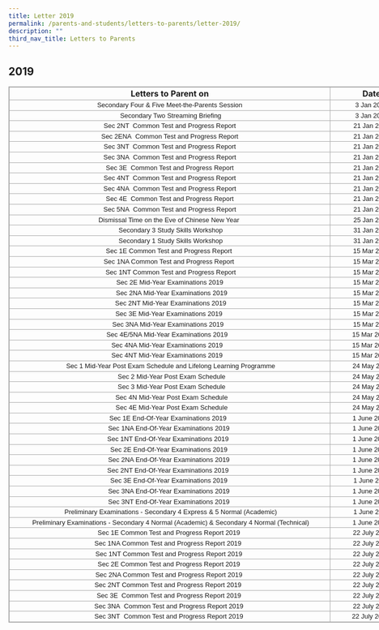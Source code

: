 ```yaml
---
title: Letter 2019
permalink: /parents-and-students/letters-to-parents/letter-2019/
description: ""
third_nav_title: Letters to Parents
---
```

## 2019

<table class="iveo_table ives_tab_simple3 ive_eobj_center" style="margin: auto; outline: 0px; padding: 0px; border-collapse: collapse; clear: both; border: 1px solid rgb(170, 170, 170); width: 928.5px;"><tbody style="margin: 0px; outline: 0px; padding: 0px;"><tr style="margin: 0px; outline: 0px; padding: 0px;"><td style="margin: 0px; outline: 0px; padding: 2px; text-align: center; border: 1px solid rgb(170, 170, 170); width: 642px;"><b style="margin: 0px; outline: 0px; padding: 0px;">Letters to Parent on</b></td><td style="margin: 0px; outline: 0px; padding: 2px; text-align: center; border: 1px solid rgb(170, 170, 170); width: 161px;"><b style="margin: 0px; outline: 0px; padding: 0px;">Date</b></td><td style="margin: 0px; outline: 0px; padding: 2px; text-align: center; border: 1px solid rgb(170, 170, 170); width: 125px;"><b style="margin: 0px; outline: 0px; padding: 0px;">Links</b></td></tr><tr style="margin: 0px; outline: 0px; padding: 0px;"><td style="margin: 0px; outline: 0px; padding: 2px; text-align: center; border: 1px solid rgb(170, 170, 170); width: 496px;"><font size="2" face="verdana, sans-serif" style="margin: 0px; outline: 0px; padding: 0px; line-height: 15.6px;">Secondary Four &amp; Five&nbsp;Meet-the-Parents Session</font></td><td style="margin: 0px; outline: 0px; padding: 2px; text-align: center; border: 1px solid rgb(170, 170, 170); width: 161px;"><font size="2" face="verdana, sans-serif" style="margin: 0px; outline: 0px; padding: 0px; line-height: 15.6px;">3 Jan 2019</font></td><td style="margin: 0px; outline: 0px; padding: 2px; text-align: center; border: 1px solid rgb(170, 170, 170); width: 125px;"><a href="/files/Sec%204%20and%205%20MPS%20Letter%20to%20Parents%202019.pdf" target="_blank" style="margin: 0px; outline: 0px; padding: 0px; color: rgb(66, 139, 202); text-decoration: none;"><font size="2" face="verdana, sans-serif" style="margin: 0px; outline: 0px; padding: 0px; line-height: 15.6px;">Click here</font></a></td></tr><tr style="margin: 0px; outline: 0px; padding: 0px;"><td style="margin: 0px; outline: 0px; padding: 2px; text-align: center; border: 1px solid rgb(170, 170, 170);"><font size="2" face="verdana, sans-serif" style="margin: 0px; outline: 0px; padding: 0px; line-height: 15.6px;">&nbsp;Secondary Two Streaming Briefing</font></td><td style="margin: 0px; outline: 0px; padding: 2px; text-align: center; border: 1px solid rgb(170, 170, 170);"><font size="2" face="verdana, sans-serif" style="margin: 0px; outline: 0px; padding: 0px; line-height: 15.6px;">3 Jan 2019</font></td><td style="margin: 0px; outline: 0px; padding: 2px; text-align: center; border: 1px solid rgb(170, 170, 170);"><a href="/files/Sec%202%20Subject%20Combination%20Briefing%20Letter%20to%20Parents%202019.pdf" target="_blank" style="margin: 0px; outline: 0px; padding: 0px; color: rgb(66, 139, 202); text-decoration: none;"><font size="2" face="verdana, sans-serif" style="margin: 0px; outline: 0px; padding: 0px; line-height: 15.6px;">Click here</font></a></td></tr><tr style="margin: 0px; outline: 0px; padding: 0px;"><td style="margin: 0px; outline: 0px; padding: 2px; text-align: center; border: 1px solid rgb(170, 170, 170);"><font size="2" face="verdana, sans-serif" style="margin: 0px; outline: 0px; padding: 0px; line-height: 15.6px;">Sec 2NT &nbsp;Common Test and Progress Report</font></td><td style="margin: 0px; outline: 0px; padding: 2px; text-align: center; border: 1px solid rgb(170, 170, 170);"><font size="2" face="verdana, sans-serif" style="margin: 0px; outline: 0px; padding: 0px; line-height: 15.6px;">21 Jan 2019</font></td><td style="margin: 0px; outline: 0px; padding: 2px; text-align: center; border: 1px solid rgb(170, 170, 170);"><font size="2" face="verdana, sans-serif" style="margin: 0px; outline: 0px; padding: 0px; line-height: 15.6px;"><a href="/files/Updated_CT1_%202NT%20_%202019a.pdf" target="_blank" style="margin: 0px; outline: 0px; padding: 0px; color: rgb(66, 139, 202); text-decoration: none;">Click here</a><br style="margin: 0px; outline: 0px; padding: 0px;"></font></td></tr><tr style="margin: 0px; outline: 0px; padding: 0px;"><td style="margin: 0px; outline: 0px; padding: 2px; text-align: center; border: 1px solid rgb(170, 170, 170);"><font size="2" face="verdana, sans-serif" style="margin: 0px; outline: 0px; padding: 0px; line-height: 15.6px;">Sec 2ENA&nbsp; Common Test and Progress Report</font></td><td style="margin: 0px; outline: 0px; padding: 2px; text-align: center; border: 1px solid rgb(170, 170, 170);"><font size="2" face="verdana, sans-serif" style="margin: 0px; outline: 0px; padding: 0px; line-height: 15.6px;">21 Jan 2019<br style="margin: 0px; outline: 0px; padding: 0px;"></font></td><td style="margin: 0px; outline: 0px; padding: 2px; text-align: center; border: 1px solid rgb(170, 170, 170);"><font size="2" face="verdana, sans-serif" style="margin: 0px; outline: 0px; padding: 0px; line-height: 15.6px;"><a href="/files/Updated_CT1_%202E2NA%20_%202019a.pdf" target="_blank" style="margin: 0px; outline: 0px; padding: 0px; color: rgb(66, 139, 202); text-decoration: none;">Click here</a><br style="margin: 0px; outline: 0px; padding: 0px;"></font></td></tr><tr style="margin: 0px; outline: 0px; padding: 0px;"><td style="margin: 0px; outline: 0px; padding: 2px; text-align: center; border: 1px solid rgb(170, 170, 170);"><font size="2" face="verdana, sans-serif" style="margin: 0px; outline: 0px; padding: 0px; line-height: 15.6px;">Sec 3NT &nbsp;Common Test and Progress Report</font></td><td style="margin: 0px; outline: 0px; padding: 2px; text-align: center; border: 1px solid rgb(170, 170, 170);"><font size="2" face="verdana, sans-serif" style="margin: 0px; outline: 0px; padding: 0px; line-height: 15.6px;">21 Jan 2019<br style="margin: 0px; outline: 0px; padding: 0px;"></font></td><td style="margin: 0px; outline: 0px; padding: 2px; text-align: center; border: 1px solid rgb(170, 170, 170);"><font size="2" face="verdana, sans-serif" style="margin: 0px; outline: 0px; padding: 0px; line-height: 15.6px;"><a href="/files/Updated_CT1_%203NT%20_2019a.pdf" target="_blank" style="margin: 0px; outline: 0px; padding: 0px; color: rgb(66, 139, 202); text-decoration: none;">Click here</a><br style="margin: 0px; outline: 0px; padding: 0px;"></font></td></tr><tr style="margin: 0px; outline: 0px; padding: 0px;"><td style="margin: 0px; outline: 0px; padding: 2px; text-align: center; border: 1px solid rgb(170, 170, 170);"><font size="2" face="verdana, sans-serif" style="margin: 0px; outline: 0px; padding: 0px; line-height: 15.6px;">Sec 3NA&nbsp; Common Test and Progress Report</font></td><td style="margin: 0px; outline: 0px; padding: 2px; text-align: center; border: 1px solid rgb(170, 170, 170);"><font size="2" face="verdana, sans-serif" style="margin: 0px; outline: 0px; padding: 0px; line-height: 15.6px;">21 Jan 2019<br style="margin: 0px; outline: 0px; padding: 0px;"></font></td><td style="margin: 0px; outline: 0px; padding: 2px; text-align: center; border: 1px solid rgb(170, 170, 170);"><font size="2" face="verdana, sans-serif" style="margin: 0px; outline: 0px; padding: 0px; line-height: 15.6px;"><a href="/files/Updated_CT1_3NA%20_2019a.pdf" target="_blank" style="margin: 0px; outline: 0px; padding: 0px; color: rgb(66, 139, 202); text-decoration: none;">Click here</a><br style="margin: 0px; outline: 0px; padding: 0px;"></font></td></tr><tr style="margin: 0px; outline: 0px; padding: 0px;"><td style="margin: 0px; outline: 0px; padding: 2px; text-align: center; border: 1px solid rgb(170, 170, 170);"><font size="2" face="verdana, sans-serif" style="margin: 0px; outline: 0px; padding: 0px; line-height: 15.6px;">Sec 3E&nbsp; Common Test and Progress Report</font></td><td style="margin: 0px; outline: 0px; padding: 2px; text-align: center; border: 1px solid rgb(170, 170, 170);"><font size="2" face="verdana, sans-serif" style="margin: 0px; outline: 0px; padding: 0px; line-height: 15.6px;">21 Jan 2019<br style="margin: 0px; outline: 0px; padding: 0px;"></font></td><td style="margin: 0px; outline: 0px; padding: 2px; text-align: center; border: 1px solid rgb(170, 170, 170);"><font size="2" face="verdana, sans-serif" style="margin: 0px; outline: 0px; padding: 0px; line-height: 15.6px;"><a href="/files/Updated_CT1_%203E%20_2019a.pdf" target="_blank" style="margin: 0px; outline: 0px; padding: 0px; color: rgb(66, 139, 202); text-decoration: none;">Click here</a><br style="margin: 0px; outline: 0px; padding: 0px;"></font></td></tr><tr style="margin: 0px; outline: 0px; padding: 0px;"><td style="margin: 0px; outline: 0px; padding: 2px; text-align: center; border: 1px solid rgb(170, 170, 170);"><font size="2" face="verdana, sans-serif" style="margin: 0px; outline: 0px; padding: 0px; line-height: 15.6px;">Sec 4NT &nbsp;Common Test and Progress Report</font></td><td style="margin: 0px; outline: 0px; padding: 2px; text-align: center; border: 1px solid rgb(170, 170, 170);"><font size="2" face="verdana, sans-serif" style="margin: 0px; outline: 0px; padding: 0px; line-height: 15.6px;">21 Jan 2019<br style="margin: 0px; outline: 0px; padding: 0px;"></font></td><td style="margin: 0px; outline: 0px; padding: 2px; text-align: center; border: 1px solid rgb(170, 170, 170);"><font size="2" face="verdana, sans-serif" style="margin: 0px; outline: 0px; padding: 0px; line-height: 15.6px;"><a href="/files/Updated_CT1_%204NT%20_2019a.pdf" target="_blank" style="margin: 0px; outline: 0px; padding: 0px; color: rgb(66, 139, 202); text-decoration: none;">Click here</a><br style="margin: 0px; outline: 0px; padding: 0px;"></font></td></tr><tr style="margin: 0px; outline: 0px; padding: 0px;"><td style="margin: 0px; outline: 0px; padding: 2px; text-align: center; border: 1px solid rgb(170, 170, 170);"><font size="2" face="verdana, sans-serif" style="margin: 0px; outline: 0px; padding: 0px; line-height: 15.6px;">Sec 4NA&nbsp; Common Test and Progress Report</font></td><td style="margin: 0px; outline: 0px; padding: 2px; text-align: center; border: 1px solid rgb(170, 170, 170);"><font size="2" face="verdana, sans-serif" style="margin: 0px; outline: 0px; padding: 0px; line-height: 15.6px;">21 Jan 2019<br style="margin: 0px; outline: 0px; padding: 0px;"></font></td><td style="margin: 0px; outline: 0px; padding: 2px; text-align: center; border: 1px solid rgb(170, 170, 170);"><font size="2" face="verdana, sans-serif" style="margin: 0px; outline: 0px; padding: 0px; line-height: 15.6px;"><a href="/files/Updated_CT1_%204NA%20_2019a.pdf" target="_blank" style="margin: 0px; outline: 0px; padding: 0px; color: rgb(66, 139, 202); text-decoration: none;">Click here</a><br style="margin: 0px; outline: 0px; padding: 0px;"></font></td></tr><tr style="margin: 0px; outline: 0px; padding: 0px;"><td style="margin: 0px; outline: 0px; padding: 2px; text-align: center; border: 1px solid rgb(170, 170, 170);"><font size="2" face="verdana, sans-serif" style="margin: 0px; outline: 0px; padding: 0px; line-height: 15.6px;">Sec 4E&nbsp; Common Test and Progress Report</font></td><td style="margin: 0px; outline: 0px; padding: 2px; text-align: center; border: 1px solid rgb(170, 170, 170);"><font size="2" face="verdana, sans-serif" style="margin: 0px; outline: 0px; padding: 0px; line-height: 15.6px;">21 Jan 2019<br style="margin: 0px; outline: 0px; padding: 0px;"></font></td><td style="margin: 0px; outline: 0px; padding: 2px; text-align: center; border: 1px solid rgb(170, 170, 170);"><font size="2" face="verdana, sans-serif" style="margin: 0px; outline: 0px; padding: 0px; line-height: 15.6px;"><a href="/files/Updated_CT1_%204E%20_2019a.pdf" target="_blank" style="margin: 0px; outline: 0px; padding: 0px; color: rgb(66, 139, 202); text-decoration: none;">Click here</a><br style="margin: 0px; outline: 0px; padding: 0px;"></font></td></tr><tr style="margin: 0px; outline: 0px; padding: 0px;"><td style="margin: 0px; outline: 0px; padding: 2px; text-align: center; border: 1px solid rgb(170, 170, 170);"><font size="2" face="verdana, sans-serif" style="margin: 0px; outline: 0px; padding: 0px; line-height: 15.6px;">Sec 5NA&nbsp; Common Test and Progress Report</font></td><td style="margin: 0px; outline: 0px; padding: 2px; text-align: center; border: 1px solid rgb(170, 170, 170);"><font size="2" face="verdana, sans-serif" style="margin: 0px; outline: 0px; padding: 0px; line-height: 15.6px;">21 Jan 2019</font></td><td style="margin: 0px; outline: 0px; padding: 2px; text-align: center; border: 1px solid rgb(170, 170, 170);"><font size="2" face="verdana, sans-serif" style="margin: 0px; outline: 0px; padding: 0px; line-height: 15.6px;"><a href="/files/Updated_CT1_5N%20_2019a.pdf" target="_blank" style="margin: 0px; outline: 0px; padding: 0px; color: rgb(66, 139, 202); text-decoration: none;">Click here</a></font></td></tr><tr style="margin: 0px; outline: 0px; padding: 0px;"><td style="margin: 0px; outline: 0px; padding: 2px; text-align: center; border: 1px solid rgb(170, 170, 170);"><font size="2" face="verdana, sans-serif" style="margin: 0px; outline: 0px; padding: 0px; line-height: 15.6px;">Dismissal Time on the Eve of Chinese New Year&nbsp;</font></td><td style="margin: 0px; outline: 0px; padding: 2px; text-align: center; border: 1px solid rgb(170, 170, 170);"><font size="2" face="verdana, sans-serif" style="margin: 0px; outline: 0px; padding: 0px; line-height: 15.6px;">25 Jan 2019</font></td><td style="margin: 0px; outline: 0px; padding: 2px; text-align: center; border: 1px solid rgb(170, 170, 170);"><font size="2" face="verdana, sans-serif" style="margin: 0px; outline: 0px; padding: 0px; line-height: 15.6px;">&nbsp;<a href="https://jurongwestsec-moe-edu-sg-admin.cwp.sg/qql/slot/u198/Parents/Letters%20to%20Parents/2019/CNY_early_dismissal_19.pdf" target="_blank" style="margin: 0px; outline: 0px; padding: 0px; color: rgb(66, 139, 202); text-decoration: none;">Click here</a></font></td></tr><tr style="margin: 0px; outline: 0px; padding: 0px;"><td style="margin: 0px; outline: 0px; padding: 2px; text-align: center; border: 1px solid rgb(170, 170, 170);"><font size="2" face="verdana, sans-serif" style="margin: 0px; outline: 0px; padding: 0px; line-height: 15.6px;">&nbsp;Secondary 3 Study Skills Workshop</font></td><td style="margin: 0px; outline: 0px; padding: 2px; text-align: center; border: 1px solid rgb(170, 170, 170);"><font size="2" face="verdana, sans-serif" style="margin: 0px; outline: 0px; padding: 0px; line-height: 15.6px;">31 Jan 2019</font></td><td style="margin: 0px; outline: 0px; padding: 2px; text-align: center; border: 1px solid rgb(170, 170, 170);"><font size="2" face="verdana, sans-serif" style="margin: 0px; outline: 0px; padding: 0px; line-height: 15.6px;"><a href="https://jurongwestsec.moe.edu.sg/qql/slot/u198/Parents/Letters%20to%20Parents/2019/Notification%20to%20Parents%20Sec%203%20Study%20Skills%20Workshop%202019.pdf" target="_blank" style="margin: 0px; outline: 0px; padding: 0px; color: rgb(66, 139, 202); text-decoration: none;">Click here</a></font></td></tr><tr style="margin: 0px; outline: 0px; padding: 0px;"><td style="margin: 0px; outline: 0px; padding: 2px; text-align: center; border: 1px solid rgb(170, 170, 170);"><font size="2" face="verdana, sans-serif" style="margin: 0px; outline: 0px; padding: 0px; line-height: 15.6px;">&nbsp;Secondary 1 Study Skills Workshop</font></td><td style="margin: 0px; outline: 0px; padding: 2px; text-align: center; border: 1px solid rgb(170, 170, 170);"><font size="2" face="verdana, sans-serif" style="margin: 0px; outline: 0px; padding: 0px; line-height: 15.6px;">31 Jan 2019</font></td><td style="margin: 0px; outline: 0px; padding: 2px; text-align: center; border: 1px solid rgb(170, 170, 170);"><font size="2" face="verdana, sans-serif" style="margin: 0px; outline: 0px; padding: 0px; line-height: 15.6px;"><a href="https://jurongwestsec-moe-edu-sg-admin.cwp.sg/qql/slot/u198/Parents/Letters%20to%20Parents/2019/Notification%20to%20Parents%20Sec%201%20Study%20Skills%20Workshop%202019.pdf" target="_blank" style="margin: 0px; outline: 0px; padding: 0px; color: rgb(66, 139, 202); text-decoration: none;">Click here</a>&nbsp;</font></td></tr><tr style="margin: 0px; outline: 0px; padding: 0px;"><td style="margin: 0px; outline: 0px; padding: 2px; text-align: center; border: 1px solid rgb(170, 170, 170);"><font size="2" face="verdana, sans-serif" style="margin: 0px; outline: 0px; padding: 0px; line-height: 15.6px;">Sec 1E Common Test and Progress Report&nbsp;</font></td><td style="margin: 0px; outline: 0px; padding: 2px; text-align: center; border: 1px solid rgb(170, 170, 170);"><font size="2" face="verdana, sans-serif" style="margin: 0px; outline: 0px; padding: 0px; line-height: 15.6px;">15 Mar 2019</font></td><td style="margin: 0px; outline: 0px; padding: 2px; text-align: center; border: 1px solid rgb(170, 170, 170);"><a href="https://jurongwestsec.moe.edu.sg/qql/slot/u198/Parents/Letters%20to%20Parents/1E%20CT1.pdf" target="_blank" style="margin: 0px; outline: 0px; padding: 0px; color: rgb(66, 139, 202); text-decoration: none;"><font size="2" face="verdana, sans-serif" style="margin: 0px; outline: 0px; padding: 0px; line-height: 15.6px;">Click here</font></a></td></tr><tr style="margin: 0px; outline: 0px; padding: 0px;"><td style="margin: 0px; outline: 0px; padding: 2px; text-align: center; border: 1px solid rgb(170, 170, 170);"><font size="2" face="verdana, sans-serif" style="margin: 0px; outline: 0px; padding: 0px; line-height: 15.6px;">Sec 1NA Common Test and Progress Report&nbsp;</font></td><td style="margin: 0px; outline: 0px; padding: 2px; text-align: center; border: 1px solid rgb(170, 170, 170);"><font size="2" face="verdana, sans-serif" style="margin: 0px; outline: 0px; padding: 0px; line-height: 15.6px;">15 Mar 2019</font></td><td style="margin: 0px; outline: 0px; padding: 2px; text-align: center; border: 1px solid rgb(170, 170, 170);"><font size="2" face="verdana, sans-serif" style="margin: 0px; outline: 0px; padding: 0px; line-height: 15.6px;"><a href="https://jurongwestsec.moe.edu.sg/qql/slot/u198/Parents/Letters%20to%20Parents/1NA%20CT1.pdf" target="_blank" style="margin: 0px; outline: 0px; padding: 0px; color: rgb(66, 139, 202); text-decoration: none;">Click here</a>&nbsp;</font></td></tr><tr style="margin: 0px; outline: 0px; padding: 0px;"><td style="margin: 0px; outline: 0px; padding: 2px; text-align: center; border: 1px solid rgb(170, 170, 170);"><font size="2" face="verdana, sans-serif" style="margin: 0px; outline: 0px; padding: 0px; line-height: 15.6px;">&nbsp;Sec 1NT Common Test and Progress Report</font></td><td style="margin: 0px; outline: 0px; padding: 2px; text-align: center; border: 1px solid rgb(170, 170, 170);"><font size="2" face="verdana, sans-serif" style="margin: 0px; outline: 0px; padding: 0px; line-height: 15.6px;">15 Mar 2019</font></td><td style="margin: 0px; outline: 0px; padding: 2px; text-align: center; border: 1px solid rgb(170, 170, 170);"><font size="2" face="verdana, sans-serif" style="margin: 0px; outline: 0px; padding: 0px; line-height: 15.6px;"><a href="https://jurongwestsec-moe-edu-sg-admin.cwp.sg/qql/slot/u198/Parents/Letters%20to%20Parents/1NT%20CT1.pdf" target="_blank" style="margin: 0px; outline: 0px; padding: 0px; color: rgb(66, 139, 202); text-decoration: none;">Click here</a>&nbsp;</font></td></tr><tr style="margin: 0px; outline: 0px; padding: 0px;"><td style="margin: 0px; outline: 0px; padding: 2px; text-align: center; border: 1px solid rgb(170, 170, 170);"><font size="2" face="verdana, sans-serif" style="margin: 0px; outline: 0px; padding: 0px; line-height: 15.6px;">Sec 2E Mid-Year Examinations 2019</font></td><td style="margin: 0px; outline: 0px; padding: 2px; text-align: center; border: 1px solid rgb(170, 170, 170);"><font size="2" face="verdana, sans-serif" style="margin: 0px; outline: 0px; padding: 0px; line-height: 15.6px;">15 Mar 2019</font></td><td style="margin: 0px; outline: 0px; padding: 2px; text-align: center; border: 1px solid rgb(170, 170, 170);"><a href="https://jurongwestsec.moe.edu.sg/qql/slot/u198/Parents/Letters%20to%20Parents/2019/MYE%202E.pdf" target="_blank" style="margin: 0px; outline: 0px; padding: 0px; color: rgb(66, 139, 202); text-decoration: none;"><font size="2" face="verdana, sans-serif" style="margin: 0px; outline: 0px; padding: 0px; line-height: 15.6px;">Click here&nbsp;</font></a></td></tr><tr style="margin: 0px; outline: 0px; padding: 0px;"><td style="margin: 0px; outline: 0px; padding: 2px; text-align: center; border: 1px solid rgb(170, 170, 170);"><font size="2" face="verdana, sans-serif" style="margin: 0px; outline: 0px; padding: 0px; line-height: 15.6px;">&nbsp;&nbsp;Sec 2NA Mid-Year Examinations 2019</font></td><td style="margin: 0px; outline: 0px; padding: 2px; text-align: center; border: 1px solid rgb(170, 170, 170);"><font size="2" face="verdana, sans-serif" style="margin: 0px; outline: 0px; padding: 0px; line-height: 15.6px;">15 Mar 2019</font></td><td style="margin: 0px; outline: 0px; padding: 2px; text-align: center; border: 1px solid rgb(170, 170, 170);"><a href="https://jurongwestsec.moe.edu.sg/qql/slot/u198/Parents/Letters%20to%20Parents/2019/MYE%202NA.pdf" target="_blank" style="margin: 0px; outline: 0px; padding: 0px; color: rgb(66, 139, 202); text-decoration: none;"><font size="2" face="verdana, sans-serif" style="margin: 0px; outline: 0px; padding: 0px; line-height: 15.6px;">Click here</font></a></td></tr><tr style="margin: 0px; outline: 0px; padding: 0px;"><td style="margin: 0px; outline: 0px; padding: 2px; text-align: center; border: 1px solid rgb(170, 170, 170);"><font size="2" face="verdana, sans-serif" style="margin: 0px; outline: 0px; padding: 0px; line-height: 15.6px;">&nbsp;Sec 2NT Mid-Year Examinations 2019</font></td><td style="margin: 0px; outline: 0px; padding: 2px; text-align: center; border: 1px solid rgb(170, 170, 170);"><font size="2" face="verdana, sans-serif" style="margin: 0px; outline: 0px; padding: 0px; line-height: 15.6px;">15 Mar 2019</font></td><td style="margin: 0px; outline: 0px; padding: 2px; text-align: center; border: 1px solid rgb(170, 170, 170);"><font size="2" face="verdana, sans-serif" style="margin: 0px; outline: 0px; padding: 0px; line-height: 15.6px;"><a href="https://jurongwestsec.moe.edu.sg/qql/slot/u198/Parents/Letters%20to%20Parents/2019/MYE%202NT.pdf" target="_blank" style="margin: 0px; outline: 0px; padding: 0px; color: rgb(66, 139, 202); text-decoration: none;">Click here</a>&nbsp;</font></td></tr><tr style="margin: 0px; outline: 0px; padding: 0px;"><td style="margin: 0px; outline: 0px; padding: 2px; text-align: center; border: 1px solid rgb(170, 170, 170);"><font size="2" face="verdana, sans-serif" style="margin: 0px; outline: 0px; padding: 0px; line-height: 15.6px;">Sec 3E Mid-Year Examinations 2019&nbsp;</font></td><td style="margin: 0px; outline: 0px; padding: 2px; text-align: center; border: 1px solid rgb(170, 170, 170);"><font size="2" face="verdana, sans-serif" style="margin: 0px; outline: 0px; padding: 0px; line-height: 15.6px;">15 Mar 2019</font></td><td style="margin: 0px; outline: 0px; padding: 2px; text-align: center; border: 1px solid rgb(170, 170, 170);"><font size="2" face="verdana, sans-serif" style="margin: 0px; outline: 0px; padding: 0px; line-height: 15.6px;"><a href="https://jurongwestsec.moe.edu.sg/qql/slot/u198/Parents/Letters%20to%20Parents/2019/MYE%203E.pdf" target="_blank" style="margin: 0px; outline: 0px; padding: 0px; color: rgb(66, 139, 202); text-decoration: none;">Click here</a>&nbsp;</font></td></tr><tr style="margin: 0px; outline: 0px; padding: 0px;"><td style="margin: 0px; outline: 0px; padding: 2px; text-align: center; border: 1px solid rgb(170, 170, 170);"><font size="2" face="verdana, sans-serif" style="margin: 0px; outline: 0px; padding: 0px; line-height: 15.6px;">Sec 3NA Mid-Year Examinations 2019&nbsp;&nbsp;</font></td><td style="margin: 0px; outline: 0px; padding: 2px; text-align: center; border: 1px solid rgb(170, 170, 170);"><font size="2" face="verdana, sans-serif" style="margin: 0px; outline: 0px; padding: 0px; line-height: 15.6px;">15 Mar 2019</font></td><td style="margin: 0px; outline: 0px; padding: 2px; text-align: center; border: 1px solid rgb(170, 170, 170);"><a href="https://jurongwestsec.moe.edu.sg/qql/slot/u198/Parents/Letters%20to%20Parents/2019/MYE%203NA.pdf" target="" style="margin: 0px; outline: 0px; padding: 0px; color: rgb(66, 139, 202); text-decoration: none;"><font size="2" face="verdana, sans-serif" style="margin: 0px; outline: 0px; padding: 0px; line-height: 15.6px;">Click here</font></a></td></tr><tr style="margin: 0px; outline: 0px; padding: 0px;"><td style="margin: 0px; outline: 0px; padding: 2px; text-align: center; border: 1px solid rgb(170, 170, 170);"><font size="2" face="verdana, sans-serif" style="margin: 0px; outline: 0px; padding: 0px; line-height: 15.6px;">Sec 4E/5NA Mid-Year Examinations 2019&nbsp;&nbsp;&nbsp;</font></td><td style="margin: 0px; outline: 0px; padding: 2px; text-align: center; border: 1px solid rgb(170, 170, 170);"><font size="2" face="verdana, sans-serif" style="margin: 0px; outline: 0px; padding: 0px; line-height: 15.6px;">15 Mar 2019&nbsp;</font></td><td style="margin: 0px; outline: 0px; padding: 2px; text-align: center; border: 1px solid rgb(170, 170, 170);"><a href="https://jurongwestsec.moe.edu.sg/qql/slot/u198/Parents/Letters%20to%20Parents/2019/MYE%204E5NA.pdf" target="_blank" style="margin: 0px; outline: 0px; padding: 0px; color: rgb(66, 139, 202); text-decoration: none;"><font size="2" face="verdana, sans-serif" style="margin: 0px; outline: 0px; padding: 0px; line-height: 15.6px;">Click here</font></a></td></tr><tr style="margin: 0px; outline: 0px; padding: 0px;"><td style="margin: 0px; outline: 0px; padding: 2px; text-align: center; border: 1px solid rgb(170, 170, 170);"><font size="2" face="verdana, sans-serif" style="margin: 0px; outline: 0px; padding: 0px; line-height: 15.6px;">Sec 4NA Mid-Year Examinations 2019&nbsp;&nbsp;&nbsp;</font></td><td style="margin: 0px; outline: 0px; padding: 2px; text-align: center; border: 1px solid rgb(170, 170, 170);"><font size="2" face="verdana, sans-serif" style="margin: 0px; outline: 0px; padding: 0px; line-height: 15.6px;">15 Mar 2019&nbsp;</font></td><td style="margin: 0px; outline: 0px; padding: 2px; text-align: center; border: 1px solid rgb(170, 170, 170);"><font size="2" face="verdana, sans-serif" style="margin: 0px; outline: 0px; padding: 0px; line-height: 15.6px;"><a href="https://jurongwestsec.moe.edu.sg/qql/slot/u198/Parents/Letters%20to%20Parents/2019/MYE%204NA.pdf" target="_blank" style="margin: 0px; outline: 0px; padding: 0px; color: rgb(66, 139, 202); text-decoration: none;">Click here</a>&nbsp;</font></td></tr><tr style="margin: 0px; outline: 0px; padding: 0px;"><td style="margin: 0px; outline: 0px; padding: 2px; text-align: center; border: 1px solid rgb(170, 170, 170);"><font size="2" face="verdana, sans-serif" style="margin: 0px; outline: 0px; padding: 0px; line-height: 15.6px;">Sec 4NT Mid-Year Examinations 2019&nbsp;&nbsp;&nbsp;</font></td><td style="margin: 0px; outline: 0px; padding: 2px; text-align: center; border: 1px solid rgb(170, 170, 170);"><font size="2" face="verdana, sans-serif" style="margin: 0px; outline: 0px; padding: 0px; line-height: 15.6px;">15 Mar 2019&nbsp;</font></td><td style="margin: 0px; outline: 0px; padding: 2px; text-align: center; border: 1px solid rgb(170, 170, 170);"><a href="https://jurongwestsec.moe.edu.sg/qql/slot/u198/Parents/Letters%20to%20Parents/2019/MYE%204NT.pdf" target="_blank" style="margin: 0px; outline: 0px; padding: 0px; color: rgb(66, 139, 202); text-decoration: none;"><font size="2" face="verdana, sans-serif" style="margin: 0px; outline: 0px; padding: 0px; line-height: 15.6px;">Click here</font></a></td></tr><tr style="margin: 0px; outline: 0px; padding: 0px;"><td style="margin: 0px; outline: 0px; padding: 2px; text-align: center; border: 1px solid rgb(170, 170, 170);"><font size="2" face="verdana, sans-serif" style="margin: 0px; outline: 0px; padding: 0px; line-height: 15.6px;">&nbsp;Sec 1 Mid-Year Post Exam Schedule and Lifelong Learning Programme</font></td><td style="margin: 0px; outline: 0px; padding: 2px; text-align: center; border: 1px solid rgb(170, 170, 170);"><font size="2" face="verdana, sans-serif" style="margin: 0px; outline: 0px; padding: 0px; line-height: 15.6px;">24 May 2019</font></td><td style="margin: 0px; outline: 0px; padding: 2px; text-align: center; border: 1px solid rgb(170, 170, 170);"><a href="https://jurongwestsec.moe.edu.sg/qql/slot/u198/Parents/Letters%20to%20Parents/2019/Schedule%20for%20Sec%201.pdf" target="_blank" style="margin: 0px; outline: 0px; padding: 0px; color: rgb(66, 139, 202); text-decoration: none;"><font size="2" face="verdana, sans-serif" style="margin: 0px; outline: 0px; padding: 0px; line-height: 15.6px;">Click here</font></a></td></tr><tr style="margin: 0px; outline: 0px; padding: 0px;"><td style="margin: 0px; outline: 0px; padding: 2px; text-align: center; border: 1px solid rgb(170, 170, 170);"><font size="2" face="verdana, sans-serif" style="margin: 0px; outline: 0px; padding: 0px; line-height: 15.6px;">&nbsp;&nbsp;Sec 2 Mid-Year Post Exam Schedule</font></td><td style="margin: 0px; outline: 0px; padding: 2px; text-align: center; border: 1px solid rgb(170, 170, 170);"><font size="2" face="verdana, sans-serif" style="margin: 0px; outline: 0px; padding: 0px; line-height: 15.6px;">24 May 2019</font></td><td style="margin: 0px; outline: 0px; padding: 2px; text-align: center; border: 1px solid rgb(170, 170, 170);"><font size="2" face="verdana, sans-serif" style="margin: 0px; outline: 0px; padding: 0px; line-height: 15.6px;"><a href="https://jurongwestsec.moe.edu.sg/qql/slot/u198/Parents/Letters%20to%20Parents/2019/Schedule%20for%20Sec%202.pdf" target="_blank" style="margin: 0px; outline: 0px; padding: 0px; color: rgb(66, 139, 202); text-decoration: none;">Click here</a><br style="margin: 0px; outline: 0px; padding: 0px;"></font></td></tr><tr style="margin: 0px; outline: 0px; padding: 0px;"><td style="margin: 0px; outline: 0px; padding: 2px; text-align: center; border: 1px solid rgb(170, 170, 170);"><font size="2" face="verdana, sans-serif" style="margin: 0px; outline: 0px; padding: 0px; line-height: 15.6px;">&nbsp;&nbsp;Sec 3 Mid-Year Post Exam Schedule</font></td><td style="margin: 0px; outline: 0px; padding: 2px; text-align: center; border: 1px solid rgb(170, 170, 170);"><font size="2" face="verdana, sans-serif" style="margin: 0px; outline: 0px; padding: 0px; line-height: 15.6px;">24 May 2019</font></td><td style="margin: 0px; outline: 0px; padding: 2px; text-align: center; border: 1px solid rgb(170, 170, 170);"><font size="2" face="verdana, sans-serif" style="margin: 0px; outline: 0px; padding: 0px; line-height: 15.6px;"><a href="https://jurongwestsec.moe.edu.sg/qql/slot/u198/Parents/Letters%20to%20Parents/2019/Schedule%20for%20Sec%203.pdf" target="_blank" style="margin: 0px; outline: 0px; padding: 0px; color: rgb(66, 139, 202); text-decoration: none;">Click here</a><br style="margin: 0px; outline: 0px; padding: 0px;"></font></td></tr><tr style="margin: 0px; outline: 0px; padding: 0px;"><td style="margin: 0px; outline: 0px; padding: 2px; text-align: center; border: 1px solid rgb(170, 170, 170);"><font size="2" face="verdana, sans-serif" style="margin: 0px; outline: 0px; padding: 0px; line-height: 15.6px;">&nbsp;&nbsp;Sec 4N Mid-Year Post Exam Schedule</font></td><td style="margin: 0px; outline: 0px; padding: 2px; text-align: center; border: 1px solid rgb(170, 170, 170);"><font size="2" face="verdana, sans-serif" style="margin: 0px; outline: 0px; padding: 0px; line-height: 15.6px;">24 May 2019</font></td><td style="margin: 0px; outline: 0px; padding: 2px; text-align: center; border: 1px solid rgb(170, 170, 170);"><font size="2" face="verdana, sans-serif" style="margin: 0px; outline: 0px; padding: 0px; line-height: 15.6px;"><a href="https://jurongwestsec.moe.edu.sg/qql/slot/u198/Parents/Letters%20to%20Parents/2019/Schedule%20for%20Sec%204N.pdf" target="_blank" style="margin: 0px; outline: 0px; padding: 0px; color: rgb(66, 139, 202); text-decoration: none;">Click here</a><br style="margin: 0px; outline: 0px; padding: 0px;"></font></td></tr><tr style="margin: 0px; outline: 0px; padding: 0px;"><td style="margin: 0px; outline: 0px; padding: 2px; text-align: center; border: 1px solid rgb(170, 170, 170);"><font size="2" face="verdana, sans-serif" style="margin: 0px; outline: 0px; padding: 0px; line-height: 15.6px;">&nbsp;&nbsp;Sec 4E Mid-Year Post Exam Schedule</font></td><td style="margin: 0px; outline: 0px; padding: 2px; text-align: center; border: 1px solid rgb(170, 170, 170);"><font size="2" face="verdana, sans-serif" style="margin: 0px; outline: 0px; padding: 0px; line-height: 15.6px;">24 May 2019</font></td><td style="margin: 0px; outline: 0px; padding: 2px; text-align: center; border: 1px solid rgb(170, 170, 170);"><font size="2" face="verdana, sans-serif" style="margin: 0px; outline: 0px; padding: 0px; line-height: 15.6px;"><a href="https://jurongwestsec.moe.edu.sg/qql/slot/u198/Parents/Letters%20to%20Parents/2019/Schedule%20for%20Sec%204E.pdf" target="_blank" style="margin: 0px; outline: 0px; padding: 0px; color: rgb(66, 139, 202); text-decoration: none;">Click here</a><br style="margin: 0px; outline: 0px; padding: 0px;"></font></td></tr><tr style="margin: 0px; outline: 0px; padding: 0px;"><td style="margin: 0px; outline: 0px; padding: 2px; text-align: center; border: 1px solid rgb(170, 170, 170);"><font size="2" face="verdana, sans-serif" style="margin: 0px; outline: 0px; padding: 0px; line-height: 15.6px;">Sec 1E End-Of-Year Examinations 2019&nbsp;&nbsp;<br style="margin: 0px; outline: 0px; padding: 0px;"></font></td><td style="margin: 0px; outline: 0px; padding: 2px; text-align: center; border: 1px solid rgb(170, 170, 170);"><font size="2" face="verdana, sans-serif" style="margin: 0px; outline: 0px; padding: 0px; line-height: 15.6px;">1 June 2019&nbsp;</font></td><td style="margin: 0px; outline: 0px; padding: 2px; text-align: center; border: 1px solid rgb(170, 170, 170);"><font size="2" face="verdana, sans-serif" style="margin: 0px; outline: 0px; padding: 0px; line-height: 15.6px;">&nbsp;<a href="https://jurongwestsec.moe.edu.sg/qql/slot/u198/Parents/Letters%20to%20Parents/2019/End-of-Year%20Examinations%202019_1E.pdf" target="_blank" style="margin: 0px; outline: 0px; padding: 0px; color: rgb(66, 139, 202); text-decoration: none;">Click here</a>&nbsp;</font></td></tr><tr style="margin: 0px; outline: 0px; padding: 0px;"><td style="margin: 0px; outline: 0px; padding: 2px; text-align: center; border: 1px solid rgb(170, 170, 170);"><font size="2" face="verdana, sans-serif" style="margin: 0px; outline: 0px; padding: 0px; line-height: 15.6px;">Sec 1NA End-Of-Year Examinations 2019&nbsp;</font></td><td style="margin: 0px; outline: 0px; padding: 2px; text-align: center; border: 1px solid rgb(170, 170, 170);"><font size="2" face="verdana, sans-serif" style="margin: 0px; outline: 0px; padding: 0px; line-height: 15.6px;">1 June 2019&nbsp;</font></td><td style="margin: 0px; outline: 0px; padding: 2px; text-align: center; border: 1px solid rgb(170, 170, 170);"><font size="2" face="verdana, sans-serif" style="margin: 0px; outline: 0px; padding: 0px; line-height: 15.6px;">&nbsp;<a href="https://jurongwestsec.moe.edu.sg/qql/slot/u198/Parents/Letters%20to%20Parents/2019/End-of-Year%20Examinations%202019_1NA.pdf" target="_blank" style="margin: 0px; outline: 0px; padding: 0px; color: rgb(66, 139, 202); text-decoration: none;">Click here</a></font></td></tr><tr style="margin: 0px; outline: 0px; padding: 0px;"><td style="margin: 0px; outline: 0px; padding: 2px; text-align: center; border: 1px solid rgb(170, 170, 170);"><font size="2" face="verdana, sans-serif" style="margin: 0px; outline: 0px; padding: 0px; line-height: 15.6px;">Sec 1NT End-Of-Year Examinations 2019&nbsp;&nbsp;</font></td><td style="margin: 0px; outline: 0px; padding: 2px; text-align: center; border: 1px solid rgb(170, 170, 170);"><font size="2" face="verdana, sans-serif" style="margin: 0px; outline: 0px; padding: 0px; line-height: 15.6px;">&nbsp;1 June 2019&nbsp;&nbsp;</font></td><td style="margin: 0px; outline: 0px; padding: 2px; text-align: center; border: 1px solid rgb(170, 170, 170);"><a href="https://jurongwestsec.moe.edu.sg/qql/slot/u198/Parents/Letters%20to%20Parents/2019/End-of-Year%20Examinations%202019_1NT.pdf" target="_blank" style="margin: 0px; outline: 0px; padding: 0px; color: rgb(66, 139, 202); text-decoration: none;"><font size="2" face="verdana, sans-serif" style="margin: 0px; outline: 0px; padding: 0px; line-height: 15.6px;">&nbsp;Click here</font></a></td></tr><tr style="margin: 0px; outline: 0px; padding: 0px;"><td style="margin: 0px; outline: 0px; padding: 2px; text-align: center; border: 1px solid rgb(170, 170, 170);"><font size="2" face="verdana, sans-serif" style="margin: 0px; outline: 0px; padding: 0px; line-height: 15.6px;">Sec 2E End-Of-Year Examinations 2019&nbsp;</font></td><td style="margin: 0px; outline: 0px; padding: 2px; text-align: center; border: 1px solid rgb(170, 170, 170);"><font size="2" face="verdana, sans-serif" style="margin: 0px; outline: 0px; padding: 0px; line-height: 15.6px;">&nbsp; 1 June 2019&nbsp;&nbsp;&nbsp;</font></td><td style="margin: 0px; outline: 0px; padding: 2px; text-align: center; border: 1px solid rgb(170, 170, 170);"><font size="2" face="verdana, sans-serif" style="margin: 0px; outline: 0px; padding: 0px; line-height: 15.6px;">&nbsp;<a href="https://jurongwestsec.moe.edu.sg/qql/slot/u198/Parents/Letters%20to%20Parents/2019/End-of-Year%20Examinations%202019_2E.pdf" target="_blank" style="margin: 0px; outline: 0px; padding: 0px; color: rgb(66, 139, 202); text-decoration: none;">Click here</a></font></td></tr><tr style="margin: 0px; outline: 0px; padding: 0px;"><td style="margin: 0px; outline: 0px; padding: 2px; text-align: center; border: 1px solid rgb(170, 170, 170);"><font size="2" face="verdana, sans-serif" style="margin: 0px; outline: 0px; padding: 0px; line-height: 15.6px;">Sec 2NA End-Of-Year Examinations 2019&nbsp;</font></td><td style="margin: 0px; outline: 0px; padding: 2px; text-align: center; border: 1px solid rgb(170, 170, 170);"><font size="2" face="verdana, sans-serif" style="margin: 0px; outline: 0px; padding: 0px; line-height: 15.6px;">1 June 2019&nbsp;</font></td><td style="margin: 0px; outline: 0px; padding: 2px; text-align: center; border: 1px solid rgb(170, 170, 170);"><font size="2" face="verdana, sans-serif" style="margin: 0px; outline: 0px; padding: 0px; line-height: 15.6px;">&nbsp;<a href="https://jurongwestsec.moe.edu.sg/qql/slot/u198/Parents/Letters%20to%20Parents/2019/End-of-Year%20Examinations%202019_2NA.pdf" target="_blank" style="margin: 0px; outline: 0px; padding: 0px; color: rgb(66, 139, 202); text-decoration: none;">Click here</a></font></td></tr><tr style="margin: 0px; outline: 0px; padding: 0px;"><td style="margin: 0px; outline: 0px; padding: 2px; text-align: center; border: 1px solid rgb(170, 170, 170);"><font size="2" face="verdana, sans-serif" style="margin: 0px; outline: 0px; padding: 0px; line-height: 15.6px;">Sec 2NT End-Of-Year Examinations 2019&nbsp;&nbsp;</font></td><td style="margin: 0px; outline: 0px; padding: 2px; text-align: center; border: 1px solid rgb(170, 170, 170);"><font size="2" face="verdana, sans-serif" style="margin: 0px; outline: 0px; padding: 0px; line-height: 15.6px;">1 June 2019&nbsp;</font></td><td style="margin: 0px; outline: 0px; padding: 2px; text-align: center; border: 1px solid rgb(170, 170, 170);"><font size="2" face="verdana, sans-serif" style="margin: 0px; outline: 0px; padding: 0px; line-height: 15.6px;">&nbsp;<span>&nbsp;</span><a href="https://jurongwestsec.moe.edu.sg/qql/slot/u198/Parents/Letters%20to%20Parents/2019/End-of-Year%20Examinations%202019_2NT.pdf" target="_blank" style="margin: 0px; outline: 0px; padding: 0px; color: rgb(66, 139, 202); text-decoration: none;">Click here</a></font></td></tr><tr style="margin: 0px; outline: 0px; padding: 0px;"><td style="margin: 0px; outline: 0px; padding: 2px; text-align: center; border: 1px solid rgb(170, 170, 170);"><font size="2" face="verdana, sans-serif" style="margin: 0px; outline: 0px; padding: 0px; line-height: 15.6px;">Sec 3E End-Of-Year Examinations 2019&nbsp;</font></td><td style="margin: 0px; outline: 0px; padding: 2px; text-align: center; border: 1px solid rgb(170, 170, 170);"><font size="2" face="verdana, sans-serif" style="margin: 0px; outline: 0px; padding: 0px; line-height: 15.6px;">1 June 2019</font></td><td style="margin: 0px; outline: 0px; padding: 2px; text-align: center; border: 1px solid rgb(170, 170, 170);"><font size="2" face="verdana, sans-serif" style="margin: 0px; outline: 0px; padding: 0px; line-height: 15.6px;">&nbsp; &nbsp;<a href="https://jurongwestsec.moe.edu.sg/qql/slot/u198/Parents/Letters%20to%20Parents/2019/End-of-Year%20Examinations%202019_3E.pdf" target="_blank" style="margin: 0px; outline: 0px; padding: 0px; color: rgb(66, 139, 202); text-decoration: none;">Click here</a>&nbsp;</font></td></tr><tr style="margin: 0px; outline: 0px; padding: 0px;"><td style="margin: 0px; outline: 0px; padding: 2px; text-align: center; border: 1px solid rgb(170, 170, 170);"><font size="2" face="verdana, sans-serif" style="margin: 0px; outline: 0px; padding: 0px; line-height: 15.6px;">Sec 3NA End-Of-Year Examinations 2019&nbsp;</font></td><td style="margin: 0px; outline: 0px; padding: 2px; text-align: center; border: 1px solid rgb(170, 170, 170);"><font size="2" face="verdana, sans-serif" style="margin: 0px; outline: 0px; padding: 0px; line-height: 15.6px;">1 June 2019&nbsp;</font></td><td style="margin: 0px; outline: 0px; padding: 2px; text-align: center; border: 1px solid rgb(170, 170, 170);"><font size="2" face="verdana, sans-serif" style="margin: 0px; outline: 0px; padding: 0px; line-height: 15.6px;">&nbsp; &nbsp;<a href="https://jurongwestsec.moe.edu.sg/qql/slot/u198/Parents/Letters%20to%20Parents/2019/End-of-Year%20Examinations%202019_3NA.pdf" target="_blank" style="margin: 0px; outline: 0px; padding: 0px; color: rgb(66, 139, 202); text-decoration: none;">Click here&nbsp;</a></font></td></tr><tr style="margin: 0px; outline: 0px; padding: 0px;"><td style="margin: 0px; outline: 0px; padding: 2px; text-align: center; border: 1px solid rgb(170, 170, 170);"><font size="2" face="verdana, sans-serif" style="margin: 0px; outline: 0px; padding: 0px; line-height: 15.6px;">Sec 3NT End-Of-Year Examinations 2019&nbsp;</font></td><td style="margin: 0px; outline: 0px; padding: 2px; text-align: center; border: 1px solid rgb(170, 170, 170);"><font size="2" face="verdana, sans-serif" style="margin: 0px; outline: 0px; padding: 0px; line-height: 15.6px;">&nbsp;1 June 2019&nbsp;&nbsp;</font></td><td style="margin: 0px; outline: 0px; padding: 2px; text-align: center; border: 1px solid rgb(170, 170, 170);"><font size="2" face="verdana, sans-serif" style="margin: 0px; outline: 0px; padding: 0px; line-height: 15.6px;">&nbsp;<span>&nbsp;</span><a href="https://jurongwestsec.moe.edu.sg/qql/slot/u198/Parents/Letters%20to%20Parents/2019/End-of-Year%20Examinations%202019_3NT.pdf" target="_blank" style="margin: 0px; outline: 0px; padding: 0px; color: rgb(66, 139, 202); text-decoration: none;">Click here</a></font></td></tr><tr style="margin: 0px; outline: 0px; padding: 0px;"><td style="margin: 0px; outline: 0px; padding: 2px; text-align: center; border: 1px solid rgb(170, 170, 170);"><font size="2" face="verdana, sans-serif" style="margin: 0px; outline: 0px; padding: 0px; line-height: 15.6px;">&nbsp;Preliminary Examinations - Secondary 4 Express &amp; 5 Normal (Academic)<br style="margin: 0px; outline: 0px; padding: 0px;"></font></td><td style="margin: 0px; outline: 0px; padding: 2px; text-align: center; border: 1px solid rgb(170, 170, 170);"><font size="2" face="verdana, sans-serif" style="margin: 0px; outline: 0px; padding: 0px; line-height: 15.6px;">&nbsp;1 June 2019&nbsp;</font></td><td style="margin: 0px; outline: 0px; padding: 2px; text-align: center; border: 1px solid rgb(170, 170, 170);"><font size="2" face="verdana, sans-serif" style="margin: 0px; outline: 0px; padding: 0px; line-height: 15.6px;">&nbsp; &nbsp;<a href="https://jurongwestsec.moe.edu.sg/qql/slot/u198/Parents/Letters%20to%20Parents/2019/Preliminary%20Examinations%202019%204E5N.pdf" target="_blank" style="margin: 0px; outline: 0px; padding: 0px; color: rgb(66, 139, 202); text-decoration: none;">Click here</a>&nbsp;</font></td></tr><tr style="margin: 0px; outline: 0px; padding: 0px;"><td style="margin: 0px; outline: 0px; padding: 2px; text-align: center; border: 1px solid rgb(170, 170, 170);"><font size="2" face="verdana, sans-serif" style="margin: 0px; outline: 0px; padding: 0px; line-height: 15.6px;">&nbsp;Preliminary Examinations - Secondary 4 Normal (Academic) &amp; Secondary 4 Normal (Technical)</font></td><td style="margin: 0px; outline: 0px; padding: 2px; text-align: center; border: 1px solid rgb(170, 170, 170);"><font size="2" face="verdana, sans-serif" style="margin: 0px; outline: 0px; padding: 0px; line-height: 15.6px;">&nbsp;1 June 2019&nbsp;&nbsp;</font></td><td style="margin: 0px; outline: 0px; padding: 2px; text-align: center; border: 1px solid rgb(170, 170, 170);"><font size="2" face="verdana, sans-serif" style="margin: 0px; outline: 0px; padding: 0px; line-height: 15.6px;"><a href="https://jurongwestsec.moe.edu.sg/qql/slot/u198/Parents/Letters%20to%20Parents/2019/Preliminary%20Examinations%202019%204NA.pdf" target="_blank" style="margin: 0px; outline: 0px; padding: 0px; color: rgb(66, 139, 202); text-decoration: none;">&nbsp; &nbsp;Click here</a>&nbsp;</font></td></tr><tr style="margin: 0px; outline: 0px; padding: 0px;"><td style="margin: 0px; outline: 0px; padding: 2px; text-align: center; border: 1px solid rgb(170, 170, 170);"><font size="2" face="verdana, sans-serif" style="margin: 0px; outline: 0px; padding: 0px; line-height: 15.6px;">Sec 1E&nbsp;Common Test and Progress Report 2019&nbsp;</font></td><td style="margin: 0px; outline: 0px; padding: 2px; text-align: center; border: 1px solid rgb(170, 170, 170);"><font size="2" face="verdana, sans-serif" style="margin: 0px; outline: 0px; padding: 0px; line-height: 15.6px;">22 July 2019</font></td><td style="margin: 0px; outline: 0px; padding: 2px; text-align: center; border: 1px solid rgb(170, 170, 170);"><font size="2" face="verdana, sans-serif" style="margin: 0px; outline: 0px; padding: 0px; line-height: 15.6px;">&nbsp; &nbsp;&nbsp;<a href="https://jurongwestsec.moe.edu.sg/qql/slot/u198/Parents/Letters%20to%20Parents/1E.pdf" target="_blank" style="margin: 0px; outline: 0px; padding: 0px; color: rgb(66, 139, 202); text-decoration: none;">Click here&nbsp;</a>&nbsp;</font></td></tr><tr style="margin: 0px; outline: 0px; padding: 0px;"><td style="margin: 0px; outline: 0px; padding: 2px; text-align: center; border: 1px solid rgb(170, 170, 170);"><font size="2" face="verdana, sans-serif" style="margin: 0px; outline: 0px; padding: 0px; line-height: 15.6px;">Sec 1NA Common Test and Progress Report 2019&nbsp;&nbsp;</font></td><td style="margin: 0px; outline: 0px; padding: 2px; text-align: center; border: 1px solid rgb(170, 170, 170);"><font size="2" face="verdana, sans-serif" style="margin: 0px; outline: 0px; padding: 0px; line-height: 15.6px;">22 July 2019</font></td><td style="margin: 0px; outline: 0px; padding: 2px; text-align: center; border: 1px solid rgb(170, 170, 170);"><font size="2" face="verdana, sans-serif" style="margin: 0px; outline: 0px; padding: 0px; line-height: 15.6px;">&nbsp; &nbsp;<a href="https://jurongwestsec.moe.edu.sg/qql/slot/u198/Parents/Letters%20to%20Parents/1N.pdf" target="_blank" style="margin: 0px; outline: 0px; padding: 0px; color: rgb(66, 139, 202); text-decoration: none;">Click here</a>&nbsp;</font></td></tr><tr style="margin: 0px; outline: 0px; padding: 0px;"><td style="margin: 0px; outline: 0px; padding: 2px; text-align: center; border: 1px solid rgb(170, 170, 170);"><font size="2" face="verdana, sans-serif" style="margin: 0px; outline: 0px; padding: 0px; line-height: 15.6px;">Sec 1NT Common Test and Progress Report 2019&nbsp;</font></td><td style="margin: 0px; outline: 0px; padding: 2px; text-align: center; border: 1px solid rgb(170, 170, 170);"><font size="2" face="verdana, sans-serif" style="margin: 0px; outline: 0px; padding: 0px; line-height: 15.6px;">&nbsp;22 July 2019&nbsp;</font></td><td style="margin: 0px; outline: 0px; padding: 2px; text-align: center; border: 1px solid rgb(170, 170, 170);"><font size="2" face="verdana, sans-serif" style="margin: 0px; outline: 0px; padding: 0px; line-height: 15.6px;">&nbsp; &nbsp;<a href="https://jurongwestsec.moe.edu.sg/qql/slot/u198/Parents/Letters%20to%20Parents/1T.pdf" target="_blank" style="margin: 0px; outline: 0px; padding: 0px; color: rgb(66, 139, 202); text-decoration: none;">Click here</a></font></td></tr><tr style="margin: 0px; outline: 0px; padding: 0px;"><td style="margin: 0px; outline: 0px; padding: 2px; text-align: center; border: 1px solid rgb(170, 170, 170);"><font size="2" face="verdana, sans-serif" style="margin: 0px; outline: 0px; padding: 0px; line-height: 15.6px;">Sec 2E&nbsp;Common Test and Progress Report&nbsp;2019&nbsp;<br style="margin: 0px; outline: 0px; padding: 0px;"></font></td><td style="margin: 0px; outline: 0px; padding: 2px; text-align: center; border: 1px solid rgb(170, 170, 170);"><font size="2" face="verdana, sans-serif" style="margin: 0px; outline: 0px; padding: 0px; line-height: 15.6px;">&nbsp;22 July 2019&nbsp;</font></td><td style="margin: 0px; outline: 0px; padding: 2px; text-align: center; border: 1px solid rgb(170, 170, 170);"><font size="2" face="verdana, sans-serif" style="margin: 0px; outline: 0px; padding: 0px; line-height: 15.6px;">&nbsp; &nbsp;<a href="https://jurongwestsec.moe.edu.sg/qql/slot/u198/Parents/Letters%20to%20Parents/2E.pdf" target="_blank" style="margin: 0px; outline: 0px; padding: 0px; color: rgb(66, 139, 202); text-decoration: none;">Click here</a></font></td></tr><tr style="margin: 0px; outline: 0px; padding: 0px;"><td style="margin: 0px; outline: 0px; padding: 2px; text-align: center; border: 1px solid rgb(170, 170, 170);"><font size="2" face="verdana, sans-serif" style="margin: 0px; outline: 0px; padding: 0px; line-height: 15.6px;">Sec 2NA Common Test and Progress Report&nbsp;2019&nbsp;<br style="margin: 0px; outline: 0px; padding: 0px;"></font></td><td style="margin: 0px; outline: 0px; padding: 2px; text-align: center; border: 1px solid rgb(170, 170, 170);"><font size="2" face="verdana, sans-serif" style="margin: 0px; outline: 0px; padding: 0px; line-height: 15.6px;">&nbsp; 22 July 2019&nbsp;&nbsp;</font></td><td style="margin: 0px; outline: 0px; padding: 2px; text-align: center; border: 1px solid rgb(170, 170, 170);"><font size="2" face="verdana, sans-serif" style="margin: 0px; outline: 0px; padding: 0px; line-height: 15.6px;">&nbsp; &nbsp;<span>&nbsp;</span><a href="https://jurongwestsec.moe.edu.sg/qql/slot/u198/Parents/Letters%20to%20Parents/2NA.pdf" target="_blank" style="margin: 0px; outline: 0px; padding: 0px; color: rgb(66, 139, 202); text-decoration: none;">Click here</a>&nbsp;</font></td></tr><tr style="margin: 0px; outline: 0px; padding: 0px;"><td style="margin: 0px; outline: 0px; padding: 2px; text-align: center; border: 1px solid rgb(170, 170, 170);"><font size="2" face="verdana, sans-serif" style="margin: 0px; outline: 0px; padding: 0px; line-height: 15.6px;">Sec 2NT Common Test and Progress Report&nbsp;2019&nbsp;&nbsp;</font></td><td style="margin: 0px; outline: 0px; padding: 2px; text-align: center; border: 1px solid rgb(170, 170, 170);"><font size="2" face="verdana, sans-serif" style="margin: 0px; outline: 0px; padding: 0px; line-height: 15.6px;">&nbsp; 22 July 2019&nbsp;&nbsp;</font></td><td style="margin: 0px; outline: 0px; padding: 2px; text-align: center; border: 1px solid rgb(170, 170, 170);"><font size="2" face="verdana, sans-serif" style="margin: 0px; outline: 0px; padding: 0px; line-height: 15.6px;">&nbsp; &nbsp; &nbsp;<a href="https://jurongwestsec.moe.edu.sg/qql/slot/u198/Parents/Letters%20to%20Parents/2NT.pdf" target="_blank" style="margin: 0px; outline: 0px; padding: 0px; color: rgb(66, 139, 202); text-decoration: none;">Click here</a>&nbsp;&nbsp;</font></td></tr><tr style="margin: 0px; outline: 0px; padding: 0px;"><td style="margin: 0px; outline: 0px; padding: 2px; text-align: center; border: 1px solid rgb(170, 170, 170);"><font size="2" face="verdana, sans-serif" style="margin: 0px; outline: 0px; padding: 0px; line-height: 15.6px;">Sec 3E&nbsp; Common Test and Progress Report 2019&nbsp;</font></td><td style="margin: 0px; outline: 0px; padding: 2px; text-align: center; border: 1px solid rgb(170, 170, 170);"><font size="2" face="verdana, sans-serif" style="margin: 0px; outline: 0px; padding: 0px; line-height: 15.6px;">&nbsp;22 July 2019&nbsp;</font></td><td style="margin: 0px; outline: 0px; padding: 2px; text-align: center; border: 1px solid rgb(170, 170, 170);"><font size="2" face="verdana, sans-serif" style="margin: 0px; outline: 0px; padding: 0px; line-height: 15.6px;">&nbsp; &nbsp;<a href="https://jurongwestsec.moe.edu.sg/qql/slot/u198/Parents/Letters%20to%20Parents/3E.pdf" target="_blank" style="margin: 0px; outline: 0px; padding: 0px; color: rgb(66, 139, 202); text-decoration: none;">Click here</a></font></td></tr><tr style="margin: 0px; outline: 0px; padding: 0px;"><td style="margin: 0px; outline: 0px; padding: 2px; text-align: center; border: 1px solid rgb(170, 170, 170);"><font size="2" face="verdana, sans-serif" style="margin: 0px; outline: 0px; padding: 0px; line-height: 15.6px;">Sec 3NA&nbsp; Common Test and Progress Report 2019&nbsp;</font></td><td style="margin: 0px; outline: 0px; padding: 2px; text-align: center; border: 1px solid rgb(170, 170, 170);"><font size="2" face="verdana, sans-serif" style="margin: 0px; outline: 0px; padding: 0px; line-height: 15.6px;">&nbsp;22 July 2019&nbsp;</font></td><td style="margin: 0px; outline: 0px; padding: 2px; text-align: center; border: 1px solid rgb(170, 170, 170);"><font size="2" face="verdana, sans-serif" style="margin: 0px; outline: 0px; padding: 0px; line-height: 15.6px;">&nbsp; &nbsp;&nbsp;<a href="https://jurongwestsec.moe.edu.sg/qql/slot/u198/Parents/Letters%20to%20Parents/3NA.pdf" target="_blank" style="margin: 0px; outline: 0px; padding: 0px; color: rgb(66, 139, 202); text-decoration: none;">Click here&nbsp;</a></font></td></tr><tr style="margin: 0px; outline: 0px; padding: 0px;"><td style="margin: 0px; outline: 0px; padding: 2px; text-align: center; border: 1px solid rgb(170, 170, 170);"><font size="2" face="verdana, sans-serif" style="margin: 0px; outline: 0px; padding: 0px; line-height: 15.6px;">Sec 3NT&nbsp; Common Test and Progress Report 2019&nbsp;</font></td><td style="margin: 0px; outline: 0px; padding: 2px; text-align: center; border: 1px solid rgb(170, 170, 170);"><font size="2" face="verdana, sans-serif" style="margin: 0px; outline: 0px; padding: 0px; line-height: 15.6px;">22 July 2019&nbsp;</font></td><td style="margin: 0px; outline: 0px; padding: 2px; text-align: center; border: 1px solid rgb(170, 170, 170);"><font size="2" face="verdana, sans-serif" style="margin: 0px; outline: 0px; padding: 0px; line-height: 15.6px;">&nbsp; &nbsp;<a href="https://jurongwestsec.moe.edu.sg/qql/slot/u198/Parents/Letters%20to%20Parents/3T.pdf" target="_blank" style="margin: 0px; outline: 0px; padding: 0px; color: rgb(66, 139, 202); text-decoration: none;">Click here</a></font></td></tr></tbody></table>